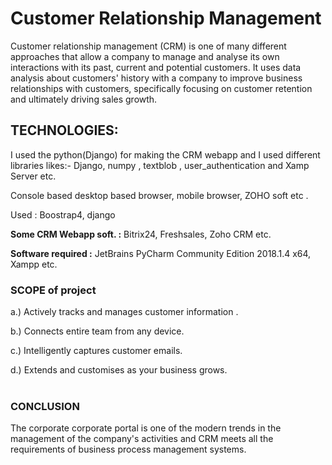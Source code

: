 # Customer Relationship Management
Customer relationship management (CRM) is one of many different approaches that allow a company to manage and analyse its own interactions with its past, current and potential customers. It uses data analysis about customers' history with a company to improve business relationships with customers, specifically focusing on customer retention and ultimately driving sales growth.

## TECHNOLOGIES:
I used the python(Django)  for making the CRM webapp and  I used  different libraries likes:-
Django,  numpy , textblob , user_authentication and Xamp Server etc.
   
Console based desktop based browser, mobile browser, ZOHO soft etc .

 Used : Boostrap4, django
 
**Some CRM Webapp soft. :** Bitrix24, Freshsales, Zoho CRM etc.
 
**Software required :**  JetBrains PyCharm Community Edition 2018.1.4 x64, Xampp etc.

### SCOPE of project

   a.) Actively tracks and manages customer information .
   
   b.) Connects entire team from any device.
   
   c.) Intelligently captures customer emails.
   
   d.) Extends and customises as your business grows.                                                                                 
 
### CONCLUSION

The corporate corporate portal is one of the modern trends in the management of the company's activities and CRM meets all the requirements of business process management systems.


